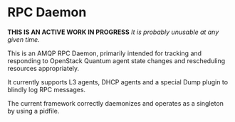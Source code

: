 RPC Daemon
==========

**THIS IS AN ACTIVE WORK IN PROGRESS**
*It is probably unusable at any given time.*

This is an AMQP RPC Daemon, primarily intended for tracking and responding to OpenStack Quantum agent state changes and rescheduling resources appropriately.

It currently supports L3 agents, DHCP agents and a special Dump plugin to blindly log RPC messages.

The current framework correctly daemonizes and operates as a singleton by using a pidfile.

